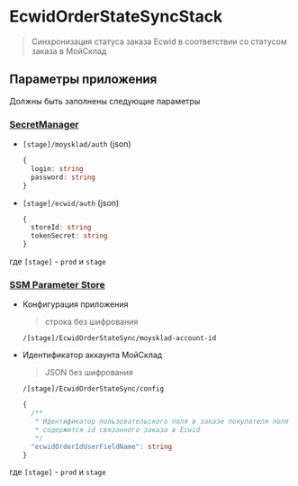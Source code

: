 # EcwidOrderStateSyncStack

> Синхронизация статуса заказа Ecwid в соответствии со статусом заказа в МойСклад

## Параметры приложения

Должны быть заполнены следующие параметры

### [SecretManager](https://eu-west-1.console.aws.amazon.com/secretsmanager/home?region=eu-west-1#!/listSecrets/)

- `[stage]/moysklad/auth` (json)

  ```ts
  {
    login: string
    password: string
  }
  ```

- `[stage]/ecwid/auth` (json)

  ```ts
  {
    storeId: string
    tokenSecret: string
  }
  ```

где `[stage]` - `prod` и `stage`

### [SSM Parameter Store](https://eu-west-1.console.aws.amazon.com/systems-manager/parameters/?region=eu-west-1&tab=Table)

- Конфигурация приложения

  > строка без шифрования

  `/[stage]/EcwidOrderStateSync/moysklad-account-id`

- Идентификатор аккаунта МойСклад

  > JSON без шифрования

  `/[stage]/EcwidOrderStateSync/config`

  ```ts
  {
    /**
     * Идентификатор пользовательского поля в заказе покупателя поля в котором
     * содержится id связанного заказа в Ecwid
     */
    "ecwidOrderIdUserFieldName": string
  }
  ```

где `[stage]` - `prod` и `stage`
